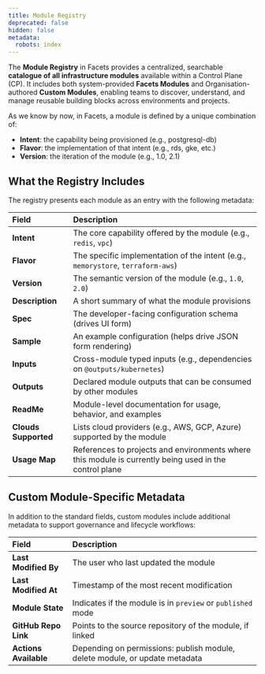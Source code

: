 ```yaml
---
title: Module Registry
deprecated: false
hidden: false
metadata:
  robots: index
---
```

The **Module Registry** in Facets provides a centralized, searchable **catalogue of all infrastructure modules** available within a Control Plane (CP). It includes both system-provided **Facets Modules** and Organisation-authored **Custom Modules**, enabling teams to discover, understand, and manage reusable building blocks across environments and projects.

As we know by now, in Facets, a module is defined by a unique combination of:

* **Intent**: the capability being provisioned (e.g., postgresql-db)
* **Flavor**: the implementation of that intent (e.g., rds, gke, etc.)
* **Version**: the iteration of the module (e.g., 1.0, 2.1)

## What the Registry Includes

The registry presents each module as an entry with the following metadata:

| Field                | Description                                                                                            |
| :------------------- | :----------------------------------------------------------------------------------------------------- |
| **Intent**           | The core capability offered by the module (e.g., `redis`, `vpc`)                                       |
| **Flavor**           | The specific implementation of the intent (e.g., `memorystore`, `terraform-aws`)                       |
| **Version**          | The semantic version of the module (e.g., `1.0`, `2.0`)                                                |
| **Description**      | A short summary of what the module provisions                                                          |
| **Spec**             | The developer-facing configuration schema (drives UI form)                                             |
| **Sample**           | An example configuration (helps drive JSON form rendering)                                             |
| **Inputs**           | Cross-module typed inputs (e.g., dependencies on `@outputs/kubernetes`)                                |
| **Outputs**          | Declared module outputs that can be consumed by other modules                                          |
| **ReadMe**           | Module-level documentation for usage, behavior, and examples                                           |
| **Clouds Supported** | Lists cloud providers (e.g., AWS, GCP, Azure) supported by the module                                  |
| **Usage Map**        | References to projects and environments where this module is currently being used in the control plane |

## Custom Module-Specific Metadata

In addition to the standard fields, custom modules include additional metadata to support governance and lifecycle workflows:

| Field                 | Description                                                                 |
| :-------------------- | :-------------------------------------------------------------------------- |
| **Last Modified By**  | The user who last updated the module                                        |
| **Last Modified At**  | Timestamp of the most recent modification                                   |
| **Module State**      | Indicates if the module is in `preview` or `published` mode                 |
| **GitHub Repo Link**  | Points to the source repository of the module, if linked                    |
| **Actions Available** | Depending on permissions: publish module, delete module, or update metadata |